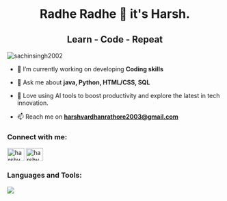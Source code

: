<h1 align="center">Radhe Radhe 🙏 it's Harsh.  </h1>

<h2 align="center">Learn - Code - Repeat</h2>


<p align="left"> <img src="https://komarev.com/ghpvc/?username=harsh07rathore&label=Profile%20views&color=0e75b6&style=flat" alt="sachinsingh2002" /> </p>

- 🌱 I’m currently working on developing **Coding skills**

- 💬 Ask me about  **java, Python, HTML/CSS, SQL**

- 🤖 Love using AI tools to boost productivity and explore the latest in tech innovation.

- 📫 Reach me on **harshvardhanrathore2003@gmail.com**

<h3 align="left">Connect with me:</h3>
<p align="left">

<a href="https://linkedin.com/in/harshvardhan-singh-rathore-3b6a22235" target="blank"><img align="center" src="https://skillicons.dev/icons?i=linkedin" alt="harshvardhan singh rathore" height="30" width="40" /></a>
<a href="https://instagram.com/_.harshvardhan_rathore._" target="blank"><img align="center" src="https://skillicons.dev/icons?i=instagram" alt="harshvardhan singh rathore" height="30" width="40" /></a>
</p>


<h3 align="left">Languages and Tools:</h3>
<p align="left"> <a href="https://github.com/sachinsingh2002"><img src="https://skillicons.dev/icons?i=python,java,html,css,SQL,machinelearning,vs code,intellij idea"> </a> </p>






   
